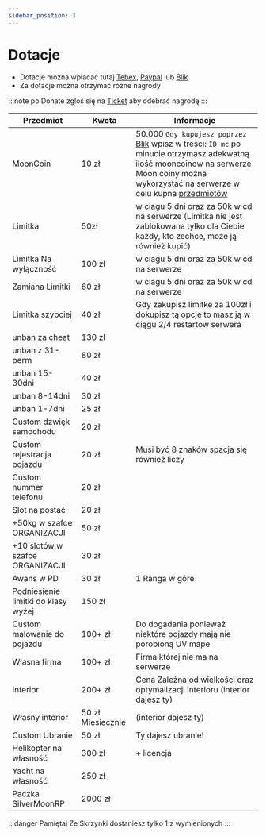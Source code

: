 ```yaml
---
sidebar_position: 3
---
```

# Dotacje

- Dotacje można wpłacać tutaj [Tebex](https://mnm.tebex.io/package/5692481), [Paypal](https://www.paypal.com/paypalme/MilitaryNekoMaid1) lub [Blik](https://tipo.live/p/militarynekomaid)
- Za dotacje można otrzymać różne nagrody

<!-- :::info Promocja
 20% na wszystko
::: -->

<!-- | Nowości             |  Kwota    |  Informacje |
|------------         |-----------|--------|
| Poziom organizacji lv2 [30 dni] |  70 zł | lvl 2 daje dostep organizacji do szafki | -->



:::note po Donate
zgloś się na [Ticket](https://discord.com/channels/818576305514741781/1018447393227817050/1018451362566131762) aby odebrać nagrodę
:::

| Przedmiot             |  Kwota    |  Informacje |
|------------           |-----------|--------|
| MoonCoin |    10 zł          | 50.000 `Gdy kupujesz poprzez` [Blik](https://tipo.live/p/militarynekomaid) wpisz w treści: `ID mc` po minucie otrzymasz adekwatną ilość mooncoinow na serwerze Moon coiny można wykorzystać na serwerze w celu kupna [przedmiotów](https://silvermoonrp.github.io/docs/Wikipedia/mooncoin)|
| Limitka               |    50zł   | w ciagu 5 dni oraz za 50k w cd na serwerze (Limitka nie jest zablokowana tylko dla Ciebie każdy, kto zechce, może ją również kupić) |
| Limitka Na wyłączność |    100 zł | w ciagu 5 dni oraz za 50k w cd na serwerze |
| Zamiana Limitki       |    60 zł  | w ciagu 5 dni oraz za 50k w cd na serwerze |
| Limitka szybciej      |    40 zł  | Gdy zakupisz limitke za 100zł i dokupisz tą opcje to masz ją w ciągu 2/4 restartow serwera|
| unban za cheat        |    130 zł |  |
| unban z 31-perm       |    80 zł  |  |
| unban 15-30dni        |    40 zł  |  |
| unban 8-14dni         |    30 zł  |  |
| unban 1-7dni          |    25 zł  |  |
| Custom dzwięk samochodu|    20 zł |  |
| Custom rejestracja pojazdu|    20 zł  | Musi być 8 znaków spacja się również liczy|
| Custom nummer telefonu|    20 zł  |  |
| Slot na postać|    20 zł          |  |
| +50kg w szafce ORGANIZACJI|    50 zł  |  |
| +10 slotów w szafce ORGANIZACJI|    30 zł  |  |
| Awans w PD      |    30 zł  | 1 Ranga w góre|
| Podniesienie limitki do klasy wyżej|    150 zł  |       |
| Custom malowanie do pojazdu|    100+ zł  | Do dogadania ponieważ niektóre pojazdy mają nie porobioną UV mape |
| Własna firma |    100+ zł  | Firma której nie ma na serwerze |
| Interior |    200+ zł  | Cena Zależna od wielkości oraz optymalizacji interioru (interior dajesz ty)|
| Własny interior       |    50 zł Miesiecznie |(interior dajesz ty)|
| Custom Ubranie|    50 zł  | Ty dajesz ubranie!|
| Helikopter na własność      |    300 zł  |    + licencja   |
| Yacht na własność     |    250 zł |      |
| Paczka SilverMoonRP|    2000 zł  |  |

:::danger Pamiętaj
Ze Skrzynki dostaniesz tylko 1 z wymienionych
:::



<!-- | Skrzynka Broni dlugiej|    150 zł  | 2x `AKS`,`UZI`,`Micro SMG`,`AK47`,|
| Skrzynka Broni dlugiej 2|    150 zł  | 2x `SMG`, `Gusenberg`, `Dwururka`, `M4A1`| -->